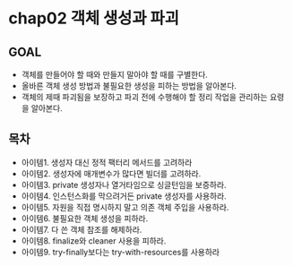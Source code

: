 # chap02 객체 생성과 파괴
## GOAL
* 객체를 만들어야 할 때와 만들지 말아야 할 때를 구별한다.
* 올바른 객체 생성 방법과 불필요한 생성을 피하는 방법을 알아본다. 
* 객체의 제때 파괴됨을 보장하고 파괴 전에 수행해야 할 정리 작업을 관리하는 요령을 알아본다.

## 목차
* 아이템1. 생성자 대신 정적 팩터리 메서드를 고려하라
* 아이템2. 생성자에 매개변수가 많다면 빌더를 고려하라.
* 아이템3. private 생성자나 열거타임으로 싱글턴임을 보증하라.
* 아이템4. 인스턴스화를 막으려거든 private 생성자를 사용하라.
* 아이템5. 자원을 직접 명시하지 말고 의존 객체 주입을 사용하라.
* 아이템6. 불필요한 객체 생성을 피하라.
* 아이템7. 다 쓴 객체 참조를 해제하라.
* 아이템8. finalize와 cleaner 사용을 피하라.
* 아이템9. try-finally보다는 try-with-resources를 사용하라
